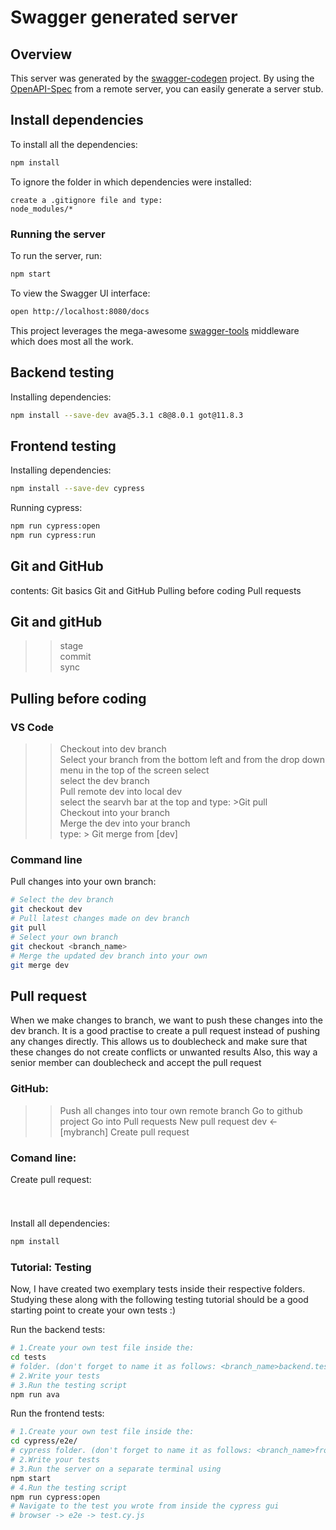 # Swagger generated server

## Overview
This server was generated by the [swagger-codegen](https://github.com/swagger-api/swagger-codegen) project.  By using the [OpenAPI-Spec](https://github.com/OAI/OpenAPI-Specification) from a remote server, you can easily generate a server stub.

## Install dependencies
To install all the dependencies:
```bash 
npm install
```
To ignore the folder in which dependencies were installed:
```
create a .gitignore file and type:
node_modules/*
```

### Running the server
To run the server, run:

```bash 
npm start
```

To view the Swagger UI interface:

```bash 
open http://localhost:8080/docs
```

This project leverages the mega-awesome [swagger-tools](https://github.com/apigee-127/swagger-tools) middleware which does most all the work.

## Backend testing
Installing dependencies:
```bash
npm install --save-dev ava@5.3.1 c8@8.0.1 got@11.8.3
```
## Frontend testing
Installing dependencies:
```bash
npm install --save-dev cypress
```
Running cypress:
```bash
npm run cypress:open
npm run cypress:run
```


## Git and GitHub
contents: 
Git basics 
Git and GitHub
Pulling before coding 
Pull requests 

## Git and gitHub 
>>stage    
>>commit    
>>sync    



## Pulling before coding 


### VS Code 
>>Checkout into dev branch   
Select your branch from the bottom left and from the drop down menu in the top of the screen select    
select the dev branch    
>>Pull remote dev into local dev    
select the searvh bar at the top and type: >Git pull   
>>Checkout into your branch    
>>Merge the dev into your branch    
type: > Git merge from [dev]   


### Command line 
Pull changes into your own branch:
```bash
# Select the dev branch
git checkout dev
# Pull latest changes made on dev branch
git pull
# Select your own branch
git checkout <branch_name>
# Merge the updated dev branch into your own
git merge dev
```


## Pull request  
When we make changes to branch, we want to push these changes into the dev branch.
It is a good practise to create a pull request instead of pushing any changes directly. 
This allows us to doublecheck and make sure that these changes do not create conflicts or unwanted results 
Also, this way a senior member can doublecheck and accept the pull request

### GitHub: 
>>Push all changes into tour own remote branch 
>>Go to github project
>>Go into Pull requests 
>>New pull request
>>dev <- [mybranch]
>>Create pull request 

### Comand line:
Create pull request:
```bash


```




#

Install all dependencies:
```bash
npm install
```
### Tutorial: Testing
Now, I have created two exemplary tests inside their respective folders. Studying these along with the following testing tutorial should be a good starting point to create your own tests :)  

Run the backend tests:
```bash
# 1.Create your own test file inside the:
cd tests 
# folder. (don't forget to name it as follows: <branch_name>backend.test.js)
# 2.Write your tests
# 3.Run the testing script
npm run ava
```
Run the frontend tests:
```bash
# 1.Create your own test file inside the:
cd cypress/e2e/
# cypress folder. (don't forget to name it as follows: <branch_name>frontend.cy.js)
# 2.Write your tests
# 3.Run the server on a separate terminal using
npm start
# 4.Run the testing script
npm run cypress:open
# Navigate to the test you wrote from inside the cypress gui
# browser -> e2e -> test.cy.js
```
